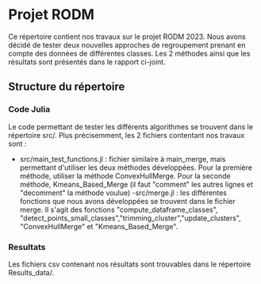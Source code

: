 
# Projet RODM

Ce répertoire contient nos travaux sur le projet RODM 2023. Nous avons décidé de tester deux nouvelles approches de regroupement prenant en compte des données de différentes classes. Les 2 méthodes ainsi que les résultats sont présentés dans le rapport ci-joint.

## Structure du répertoire

### Code Julia

Le code permettant de tester les différents algorithmes se trouvent dans le répertoire src/. Plus précisemment, les 2 fichiers contentant nos travaux sont :
- src/main_test_functions.jl : fichier similaire à main_merge, mais permettant d'utiliser les deux méthodes développées. Pour la première méthode, utiliser la méthode ConvexHullMerge. Pour la seconde méthode, Kmeans_Based_Merge (il faut "comment" les autres lignes et "decomment" la méthode voulue)
-src/merge.jl : les différentes fonctions que nous avons développées se trouvent dans le fichier merge. Il s'agit des fonctions "compute_dataframe_classes", "detect_points_small_classes","trimming_cluster","update_clusters", "ConvexHullMerge" et "Kmeans_Based_Merge".

### Resultats
Les fichiers csv contenant nos résultats sont trouvables dans le répertoire Results_data/.